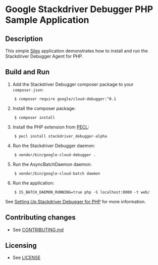 # Google Stackdriver Debugger PHP Sample Application

## Description

This simple [Silex](https://silex.symfony.com/) application demonstrates how to
install and run the Stackdriver Debugger Agent for PHP.

## Build and Run

1. Add the Stackdriver Debugger composer package to your `composer.json`:
```
    $ composer require google/cloud-debugger:^0.1
```
2. Install the composer package:
```
    $ composer install
```
3. Install the PHP extension from [PECL](https://pecl.php.net/):
```
    $ pecl install stackdriver_debugger-alpha
```
4. Run the Stackdriver Debugger daemon:
```
    $ vendor/bin/google-cloud-debugger .
```
5. Run the AsyncBatchDaemon daemon:
```
    $ vendor/bin/google-cloud-batch daemon
```
6. Run the application:
```
    $ IS_BATCH_DAEMON_RUNNING=true php -S localhost:8000 -t web/
```

See [Setting Up Stackdriver Debugger for PHP](https://cloud.google.com/debugger/docs/setup/php)
for more information.

## Contributing changes

* See [CONTRIBUTING.md](../../CONTRIBUTING.md)

## Licensing

* See [LICENSE](../../LICENSE)
